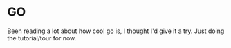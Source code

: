 GO
==
Been reading a lot about how cool [go](https://golang.org) is, I thought I'd give it a try. Just doing the tutorial/tour for now.